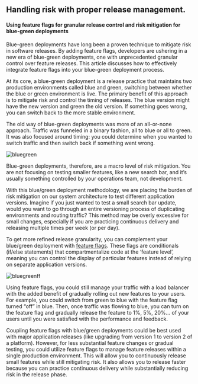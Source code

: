 ## Handling risk with proper release management.
#### Using feature flags for granular release control and risk mitigation for blue-green deployments

Blue-green deployments have long been a proven technique to mitigate risk in software releases. By adding feature flags, developers are ushering in a new era of blue-green deployments, one with unprecedented granular control over feature releases. This article discusses how to effectively integrate feature flags into your blue-green deployment process.

At its core, a blue-green deployment is a release practice that maintains two production environments called blue and green, switching between whether the blue or green environment is live. The primary benefit of this approach is to mitigate risk and control the timing of releases. The blue version might have the new version and green the old version. If something goes wrong, you can switch back to the more stable environment.

The old way of blue-green deployments was more of an all-or-none approach. Traffic was funneled in a binary fashion, all to blue or all to green. It was also focused around timing: you could determine when you wanted to switch traffic and then switch back if something went wrong.

![bluegreen](https://featureflags.io/wp-content/uploads/2018/03/bluegreen.jpg "blue-green deployment")

Blue-green deployments, therefore, are a macro level of risk mitigation. You are not focusing on testing smaller features, like a new search bar, and it’s usually something controlled by your operations team, not development.

With this blue/green deployment methodology, we are placing the burden of risk mitigation on our system architecture to test different application versions. Imagine if you just wanted to test a small search bar update, would you want to go through an entire versioning process of duplicating environments and routing traffic? This method may be overly excessive for small changes, especially if you are practicing continuous delivery and releasing multiple times per week (or per day).

To get more refined release granularity, you can complement your blue/green deployment with [feature flags](http://blog.launchdarkly.com/feature-flag-driven-development/). These flags are conditionals (if/else statements) that compartmentalize code at the ‘feature level’, meaning you can control the display of particular features instead of relying on separate application versions.

![bluegreenff](https://featureflags.io/wp-content/uploads/2018/03/bluegreenfeatureflags.jpg "blue-green feature flags")

Using feature flags, you could still manage your traffic with a load balancer with the added benefit of gradually rolling out new features to your users. For example, you could switch from green to blue with the feature flag turned “off” in blue. Then, once traffic was flowing to blue, you can turn on the feature flag and gradually release the feature to 1%, 5%, 20%… of your users until you were satisfied with the performance and feedback.

Coupling feature flags with blue/green deployments could be best used with major application releases (like upgrading from version 1 to version 2 of a platform). However, for less substantial feature changes or gradual testing, you could utilize feature flags to manage feature releases within a single production environment. This will allow you to continuously release small features while still mitigating risk. It also allows you to release faster because you can practice continuous delivery while substantially reducing risk in the release phase.
